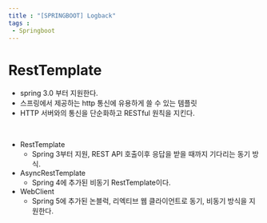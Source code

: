 ```yaml
---
title : "[SPRINGBOOT] Logback"
tags :
 - Springboot
---
```


# RestTemplate

- spring 3.0 부터 지원한다.
- 스프링에서 제공하는 http 통신에 유용하게 쓸 수 있는 템플릿
- HTTP 서버와의 통신을 단순화하고 RESTful 원칙을 지킨다.

<br/>

- RestTemplate
  - Spring 3부터 지원, REST API 호출이후 응답을 받을 때까지 기다리는 동기 방식.
- AsyncRestTemplate
  - Spring 4에 추가된 비동기 RestTemplate이다.
- WebClient
  - Spring 5에 추가된 논블럭, 리엑티브 웹 클라이언트로 동기, 비동기 방식을 지원한다.

<br/>